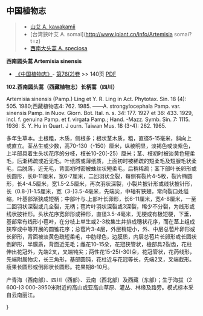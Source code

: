 
## 中国植物志

> * [山艾  A.  kawakamii](Artemisia-kawakamii-山艾.md)
> * [台湾狭叶艾  A.  somai](http://www.iplant.cn/info/Artemisia somai?t=z)
> * [西南大头蒿  A.  speciosa](Artemisia-speciosa-西南大头蒿.md)

**西南圆头蒿 Artemisia sinensis**

* [《中国植物志》](http://www.iplant.cn/frps)- [第76(2)卷](http://www.iplant.cn/frps/vol/76(2)) >> 140页 [PDF](http://www.iplant.cn/frps/pdf/76(2)/140.PDF)

**102.西南圆头蒿（西藏植物志）长柄蒿（四川）**

Artemisia sinensis (Pamp.) Ling et Y. R. Ling in Act. Phytotax. Sin. 18 (4): 505. 1980;西藏植物志4: 762. 1985. ——A. strongylocephala Pamp. var. sinensis Pamp. in Nuov. Giorn. Bot. Ital. n. s. 34: 177. 1927 et 36: 433. 1929, incl. f. genuina Pamp. et f. virgata Pamp.; Hand. -Mazz. Symb. Sin. 7: 1115. 1936: S. Y. Hu in Quart. J ourn. Taiwan Mus. 18 (3-4): 262. 1965.

多年生草本。主根粗，木质，侧根多；根状茎木质，粗，直径5-15毫米，斜向上或直立。茎丛生或少数，高70-130（-150）厘米，纵棱明显，淡褐色或淡紫色，上半部具着生头状花序的分枝，枝长10-20(-25）厘米；茎、枝初时被淡黄色短柔毛，后渐稀疏或近无毛。叶纸质或薄纸质，上面初时被稀疏的短柔毛及短腺毛状柔毛，后脱落，近无毛，背面初时密被蛛丝状短柔毛，后稍稀疏；茎下部叶长卵形或长圆形，长8-11厘米，宽6-7厘米，二回羽状全裂，每侧有裂片4-5枚，裂片椭圆形，长4-4.5厘米，宽1.5-2.5厘米，再次羽状深裂，小裂片披针形或线状披针形，长（0.8-)1-1.5厘米，宽（3-)3.5-4毫米，先端尖，中轴有狭翅，常向裂口处缢缩，叶基部渐狭成短柄；中部叶与.上部叶长卵形，长6-11厘米，宽4-8厘米，一至二回羽状深裂或几全裂，无柄；苞片叶羽状深裂或3深裂，稀少不分裂，为线形或线状披针形。头状花序宽卵形或钟形，直径3.5-4毫米，无梗或有极短梗，下垂，基部常有线形小苞叶，在分枝上单生或2-3枚集生并排成穗状花序，而在茎上组成狭窄或中等开展的圆锥花序；总苞片3-4层，外层稍短小，外、中层总苞片卵形或长卵形，背面被淡黄色疏短柔毛，中肋绿色，边膜质，内层总苞片长卵形或长圆状倒卵形，半膜质，背面近无毛；雌花10-15朵，花冠狭管状，檐部具2裂齿，花柱伸出花冠外，先端2叉，叉端钝尖；两性花15-25(-30)朵，花冠管状，花药线形，先端附属物尖，长三角形，基部圆钝，花柱近与花冠等长，先端2叉，叉端截形。瘦果长圆形或倒卵状长圆形。花果期8-10月。

产青海（西南部）、四川（西部）、云南（西北部）及西藏（东部）；生于海拔（2 600-)3 000-3950米附近的高山或亚高山草原、灌丛、林缘及路旁。模式标本采自云南丽江。

}